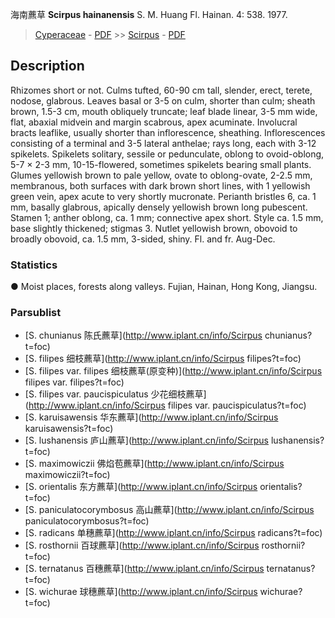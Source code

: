 海南藨草 **Scirpus hainanensis** S. M. Huang Fl. Hainan. 4: 538. 1977.

> [Cyperaceae](http://www.iplant.cn/info/Cyperaceae?t=foc) - [PDF](http://www.iplant.cn/foc/pdf/Cyperaceae.pdf) >> [Scirpus](http://www.iplant.cn/info/Scirpus?t=foc) - [PDF](http://www.iplant.cn/foc/pdf/Scirpus.pdf)
## Description

Rhizomes short or not. Culms tufted, 60-90 cm tall, slender, erect, terete, nodose, glabrous. Leaves basal or 3-5 on culm, shorter than culm; sheath brown, 1.5-3 cm, mouth obliquely truncate; leaf blade linear, 3-5 mm wide, flat, abaxial midvein and margin scabrous, apex acuminate. Involucral bracts leaflike, usually shorter than inflorescence, sheathing. Inflorescences consisting of a terminal and 3-5 lateral anthelae; rays long, each with 3-12 spikelets. Spikelets solitary, sessile or pedunculate, oblong to ovoid-oblong, 5-7 × 2-3 mm, 10-15-flowered, sometimes spikelets bearing small plants. Glumes yellowish brown to pale yellow, ovate to oblong-ovate, 2-2.5 mm, membranous, both surfaces with dark brown short lines, with 1 yellowish green vein, apex acute to very shortly mucronate. Perianth bristles 6, ca. 1 mm, basally glabrous, apically densely yellowish brown long pubescent. Stamen 1; anther oblong, ca. 1 mm; connective apex short. Style ca. 1.5 mm, base slightly thickened; stigmas 3. Nutlet yellowish brown, obovoid to broadly obovoid, ca. 1.5 mm, 3-sided, shiny. Fl. and fr. Aug-Dec.

### Statistics
● Moist places, forests along valleys. Fujian, Hainan, Hong Kong, Jiangsu.

### Parsublist

* [S.  chunianus  陈氏藨草](http://www.iplant.cn/info/Scirpus chunianus?t=foc)
* [S.  filipes  细枝藨草](http://www.iplant.cn/info/Scirpus filipes?t=foc)
* [S.  filipes var. filipes  细枝藨草(原变种)](http://www.iplant.cn/info/Scirpus filipes var. filipes?t=foc)
* [S.  filipes var. paucispiculatus  少花细枝藨草](http://www.iplant.cn/info/Scirpus filipes var. paucispiculatus?t=foc)
* [S.  karuisawensis  华东藨草](http://www.iplant.cn/info/Scirpus karuisawensis?t=foc)
* [S.  lushanensis  庐山藨草](http://www.iplant.cn/info/Scirpus lushanensis?t=foc)
* [S.  maximowiczii  佛焰苞藨草](http://www.iplant.cn/info/Scirpus maximowiczii?t=foc)
* [S.  orientalis  东方藨草](http://www.iplant.cn/info/Scirpus orientalis?t=foc)
* [S.  paniculatocorymbosus  高山藨草](http://www.iplant.cn/info/Scirpus paniculatocorymbosus?t=foc)
* [S.  radicans  单穗藨草](http://www.iplant.cn/info/Scirpus radicans?t=foc)
* [S.  rosthornii  百球藨草](http://www.iplant.cn/info/Scirpus rosthornii?t=foc)
* [S.  ternatanus  百穗藨草](http://www.iplant.cn/info/Scirpus ternatanus?t=foc)
* [S.  wichurae  球穗藨草](http://www.iplant.cn/info/Scirpus wichurae?t=foc)
